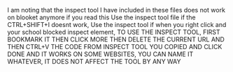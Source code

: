 I am noting that the inspect tool I have included in these files does not work on blooket anymore if you read this Use the inspect tool file if the CTRL+SHIFT+I doesnt work,
Use the inspect tool if when you right click and your school blocked inspect element,
TO USE THE INSPECT TOOL, FIRST BOOKMARK IT THEN CLICK MORE THEN DELETE THE CURRENT URL AND THEN CTRL+V THE CODE FROM INSPECT TOOL YOU COPIED AND CLICK DONE AND IT WORKS ON SOME WEBSITES, YOU CAN NAME IT WHATEVER, IT DOES NOT AFFECT THE TOOL BY ANY WAY
